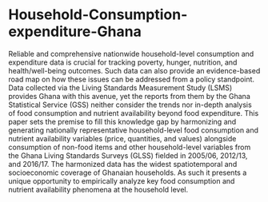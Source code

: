 # Household-Consumption-expenditure-Ghana

Reliable and comprehensive nationwide household-level consumption and expenditure data is crucial for tracking poverty, hunger, nutrition, and health/well-being outcomes. Such data can also provide an evidence-based road map on how these issues can be addressed from a policy standpoint. Data collected via the Living Standards Measurement Study (LSMS) provides Ghana with this avenue, yet the reports from them by the Ghana Statistical Service (GSS) neither consider the trends nor in-depth analysis of food consumption and nutrient availability beyond food expenditure. This paper sets the premise to fill this knowledge gap by harmonizing and generating nationally representative household-level food consumption and nutrient availability variables (price, quantities, and values) alongside consumption of non-food items and other household-level variables from the Ghana Living Standards Surveys (GLSS) fielded in 2005/06, 2012/13, and 2016/17. The harmonized data has the widest spatiotemporal and socioeconomic coverage of Ghanaian households. As such it presents a unique opportunity to empirically analyze key food consumption and nutrient availability phenomena at the household level. 
